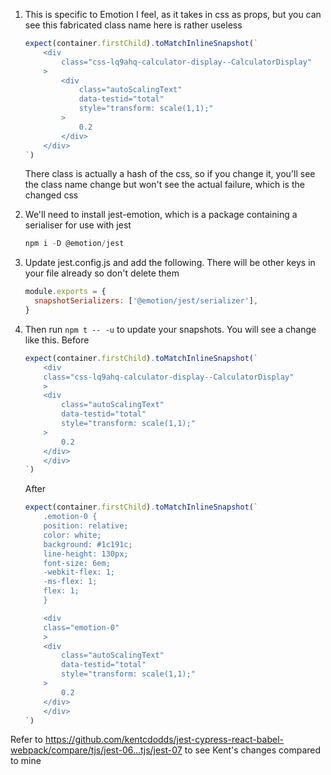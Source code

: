 1. This is specific to Emotion I feel, as it takes in css as props, but you can
   see this fabricated class name here is rather useless
   ```js
   expect(container.firstChild).toMatchInlineSnapshot(`
       <div
           class="css-lq9ahq-calculator-display--CalculatorDisplay"
       >
           <div
               class="autoScalingText"
               data-testid="total"
               style="transform: scale(1,1);"
           >
               0.2
           </div>
       </div>
   `)
   ```
   There class is actually a hash of the css, so if you change it, you'll see
   the class name change but won't see the actual failure, which is the changed
   css
1. We'll need to install jest-emotion, which is a package containing a
   serialiser for use with jest
   ```js
   npm i -D @emotion/jest
   ```
1. Update jest.config.js and add the following. There will be other keys in your
   file already so don't delete them
   ```js
   module.exports = {
     snapshotSerializers: ['@emotion/jest/serializer'],
   }
   ```
1. Then run `npm t -- -u` to update your snapshots. You will see a change like
   this. Before

   ```js
   expect(container.firstChild).toMatchInlineSnapshot(`
       <div
       class="css-lq9ahq-calculator-display--CalculatorDisplay"
       >
       <div
           class="autoScalingText"
           data-testid="total"
           style="transform: scale(1,1);"
       >
           0.2
       </div>
       </div>
   `)
   ```

   After

   ```js
   expect(container.firstChild).toMatchInlineSnapshot(`
       .emotion-0 {
       position: relative;
       color: white;
       background: #1c191c;
       line-height: 130px;
       font-size: 6em;
       -webkit-flex: 1;
       -ms-flex: 1;
       flex: 1;
       }
   
       <div
       class="emotion-0"
       >
       <div
           class="autoScalingText"
           data-testid="total"
           style="transform: scale(1,1);"
       >
           0.2
       </div>
       </div>
   `)
   ```

Refer to
https://github.com/kentcdodds/jest-cypress-react-babel-webpack/compare/tjs/jest-06...tjs/jest-07
to see Kent's changes compared to mine
